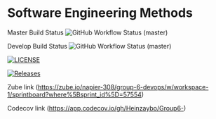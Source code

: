 # Software Engineering Methods
Master Build Status ![GitHub Workflow Status (master)](https://img.shields.io/github/actions/workflow/status/Heinzaybo/Group6-/.github%2Fworkflows%2Fmain.yml?branch=develop&style=flat-square)

Develop Build Status ![GitHub Workflow Status (master)](https://img.shields.io/github/actions/workflow/status/Heinzaybo/Group6-/.github%2Fworkflows%2Fmain.yml?branch=develop&style=flat-square)

[![LICENSE](https://img.shields.io/github/license/Heinzaybo/Group6-.svg?style=flat-square)](https://github.com/Heinzaybo/Group6-/blob/master/LICENSE)

[![Releases](https://img.shields.io/github/release/Heinzaybo/Group6-/all.svg?style=flat-square)](https://github.com/Heinzaybo/Group6-/releases)

Zube link (https://zube.io/napier-308/group-6-devops/w/workspace-1/sprintboard?where%5Bsprint_id%5D=57554)

Codecov link (https://app.codecov.io/gh/Heinzaybo/Group6-)

